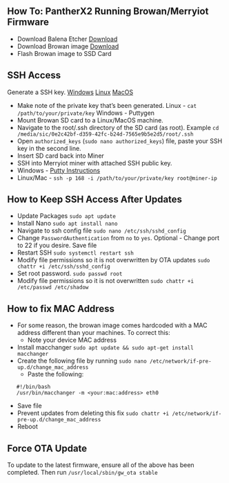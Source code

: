 ## How To: PantherX2 Running Browan/Merryiot Firmware

 - Download Balena Etcher
   [Download](https://etcher.balena.io/#download-etcher)
 - Download Browan image  [Download](https://github.com/sicXnull/pantherx2_merryiot/releases/tag/1.0)
 - Flash Browan image to SSD Card

## SSH Access

Generate a SSH key. 
[Windows](https://www.techtarget.com/searchsecurity/tutorial/How-to-use-PuTTY-for-SSH-key-based-authentication) 
[Linux](https://docs.oracle.com/en/cloud/cloud-at-customer/occ-get-started/generate-ssh-key-pair.html#GUID-8B9E7FCB-CEA3-4FB3-BF1A-FD3406A2432F) 
[MacOS](https://docs.tritondatacenter.com/public-cloud/getting-started/ssh-keys/generating-an-ssh-key-manually/manually-generating-your-ssh-key-in-mac-os-x) 

- Make note of the private key that’s been generated. Linux - `cat /path/to/your/private/key` Windows - Puttygen 
- Mount Browan SD card to a Linux/MacOS machine. 
- Navigate to the root/.ssh directory of the SD card (as root). Example `cd /media/sic/0e2c42bf-d359-42fc-b24d-7565e9b5e2d5/root/.ssh`
- Open `authorized_keys` (`sudo nano authorized_keys`) file, paste your SSH key in the second line. 
- Insert SD card back into Miner
- SSH into Merryiot miner with attached SSH public key. 
- Windows - [Putty Instructions](https://www.techtarget.com/searchsecurity/tutorial/How-to-use-PuTTY-for-SSH-key-based-authentication) 
- Linux/Mac - `ssh -p 168 -i /path/to/your/private/key root@miner-ip`


## How to Keep SSH Access After Updates

- Update Packages `sudo apt update` 
- Install Nano `sudo apt install nano`
- Navigate to ssh config file `sudo nano /etc/ssh/sshd_config` 
- Change `PasswordAuthentication` from `no` to `yes`. Optional - Change port to 22 if you desire. Save file
- Restart SSH `sudo systemctl restart ssh`
- Modify file permissions so it is not overwritten by OTA updates `sudo chattr +i /etc/ssh/sshd_config`
- Set root password. `sudo passwd root`
- Modify file permissions so it is not overwritten `sudo chattr +i /etc/passwd /etc/shadow`

## How to fix MAC Address

- For some reason, the browan image comes hardcoded with a MAC address different than your machines. To correct this:
  - Note your device MAC address
- Install macchanger `sudo apt update && sudo apt-get install macchanger`
- Create the following file by running `sudo nano /etc/network/if-pre-up.d/change_mac_address`
  - Paste the following:
 ``` #!/bin/bash
    #!/bin/bash
    /usr/bin/macchanger -m <your:mac:address> eth0
```
- Save file
- Prevent updates from deleting this fix `sudo chattr +i /etc/network/if-pre-up.d/change_mac_address`
- Reboot

## Force OTA Update

To update to the latest firmware, ensure all of the above has been completed. Then run ``/usr/local/sbin/gw_ota stable``

